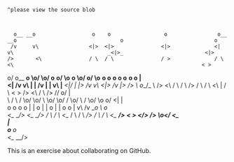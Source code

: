                                                                                                                   ^please view the source blob

  
  
      o__ __o                  o    o                 o                o__ __o                                 o                             o     
     /v     v\                <|>  <|>               <|>              <|     v\                              _<|>_                          <|>    
    />       <\               / \  / \               / >              / \     <\                                                            < >    
  o/               o__ __o    \o/  \o/     o__ __o/  \o__ __o         \o/     o/  \o__ __o     o__ __o         o      o__  __o       __o__   |     
 <|               /v     v\    |    |     /v     |    |     v\         |__  _<|/   |     |>   /v     v\       <|>    /v      |>     />  \    o__/_ 
  \\             />       <\  / \  / \   />     / \  / \     <\        |          / \   < >  />       <\      / \   />      //    o/         |     
    \         /  \         /  \o/  \o/   \      \o/  \o/      /       <o>         \o/        \         /      \o/   \o    o/     <|          |     
     o       o    o       o    |    |     o      |    |      o         |           |          o       o        |     v\  /v __o   \\         o     
     <\__ __/>    <\__ __/>   / \  / \    <\__  / \  / \  __/>        / \         / \         <\__ __/>       < >     <\/> __/>    _\o__</   <\__  
                                                                                                               |                                   
                                                                                                       o__     o                                   
                                                                                                       <\__ __/>                                   

This is an exercise about collaborating on GitHub.
